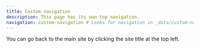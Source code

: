 ```yaml
---
title: Custom navigation
description: This page has its own top navigation.
navigation: custom-navigation # Looks for navigation in _data/custom-navigation.yml or .yaml or .json
---
```


You can go back to the main site by clicking the site title at the top left.
